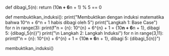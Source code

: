 def dibagi_5(n):
    return (10**n + 6**n + 1) % 5 == 0

def membuktikan_induksi():
    print("Membuktikan dengan induksi matematika bahwa 10^n + 6^n + 1 habis dibagi oleh 5")
    print("Langkah 1: Base Case")
    for n in range(3):
        print(f"n = {n}: 10^{n} + 6^{n} + 1 = {10**n + 6**n + 1}, dibagi 5: {dibagi_5(n)}")
    print("\n Langkah 2: Langkah Induksi")
    for n in range(3,11):
        print(f"n = {n}: 10^{n} + 6^{n} + 1 = {10**n + 6**n + 1}, dibagi 5: {dibagi_5(n)}")

membuktikan_induksi()
